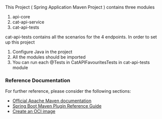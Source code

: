 This Project ( Spring Application Maven Project ) contains three modules 
1) api-core 
2) cat-api-service
3) cat-api-tests

cat-api-tests contains all the scenarios for the 4 endpoints.
In order to set up this project
1) Configure Java in the project
2) All the modules should be imported
3) You can run each @Tests in CatAPIFavouritesTests in cat-api-tests module







### Reference Documentation
For further reference, please consider the following sections:

* [Official Apache Maven documentation](https://maven.apache.org/guides/index.html)
* [Spring Boot Maven Plugin Reference Guide](https://docs.spring.io/spring-boot/docs/2.6.0-SNAPSHOT/maven-plugin/reference/html/)
* [Create an OCI image](https://docs.spring.io/spring-boot/docs/2.6.0-SNAPSHOT/maven-plugin/reference/html/#build-image)

